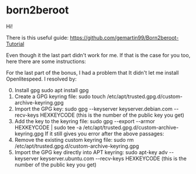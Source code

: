 # born2beroot

Hi!

There is this useful guide: https://github.com/gemartin99/Born2beroot-Tutorial

Even though it the last part didn't work for me. If that is the case for you too, here there are some instructions:

For the last part of the bonus, I had a problem that It didn't let me install Openlitespeed. I resolved by:

0. Install gpg
sudo apt install gpg
1. Create a GPG keyring file:
sudo touch /etc/apt/trusted.gpg.d/custom-archive-keyring.gpg
2. Import the GPG key:
sudo gpg --keyserver keyserver.debian.com --recv-keys HEXKEYCODE (this is the number of the public key you get)
3. Add the key to the keyring file:
sudo gpg --export --armor HEXKEYCODE | sudo tee -a /etc/apt/trusted.gpg.d/custom-archive-keyring.gpg
If it still gives you error after the above passages:
1. Remove the existing custom keyring file:
sudo rm /etc/apt/trusted.gpg.d/custom-archive-keyring.gpg
2.  Import the GPG key directly into APT keyring:
sudo apt-key adv --keyserver keyserver.ubuntu.com --recv-keys HEXKEYCODE (this is the number of the public key you get)
